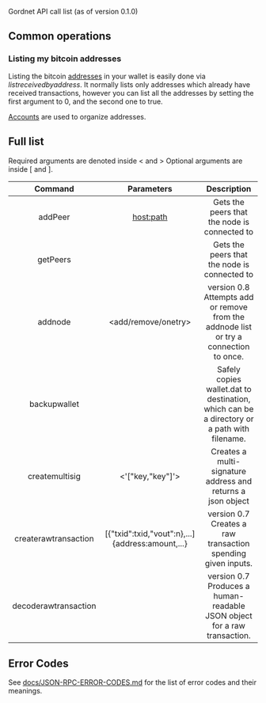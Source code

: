 Gordnet API call list (as of version 0.1.0)

Common operations
-----------------

### Listing my bitcoin addresses

Listing the bitcoin [addresses](address "wikilink") in your wallet is
easily done via *listreceivedbyaddress*. It normally lists only
addresses which already have received transactions, however you can list
all the addresses by setting the first argument to 0, and the second one
to true.

[Accounts](accounts_explained "wikilink") are used to organize
addresses.

Full list
---------

Required arguments are denoted inside &lt; and &gt; Optional arguments
are inside \[ and \].

|       Command        	|                     Parameters                     	|                                                                                                       Description                                                                                                        	|
|:--------------------:	|:--------------------------------------------------:	|:------------------------------------------------------------------------------------------------------------------------------------------------------------------------------------------------------------------------:	|
| addPeer   	|      <host:path>       	| Gets the peers that the node is connected to  	|
| getPeers   	|             	| Gets the peers that the node is connected to  	|
| addnode              	| <node> <add/remove/onetry>                         	| version 0.8 Attempts add or remove <node> from the addnode list or try a connection to <node> once.                                                                                                                      	|
| backupwallet         	| <destination>                                      	| Safely copies wallet.dat to destination, which can be a directory or a path with filename.                                                                                                                               	|
| createmultisig       	| <nrequired> <'["key,"key"]'>                       	| Creates a multi-signature address and returns a json object                                                                                                                                                              	|
| createrawtransaction 	| [{"txid":txid,"vout":n},...] {address:amount,...}  	| version 0.7 Creates a raw transaction spending given inputs.                                                                                                                                                             	|
| decoderawtransaction 	| <hex string>                                       	| version 0.7 Produces a human-readable JSON object for a raw transaction.                                                                                                                                                 	|

Error Codes
-----------

See
[docs/JSON-RPC-ERROR-CODES.md](docs/JSON-RPC-ERROR-CODES.md) for the list of error codes and their meanings.
